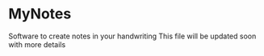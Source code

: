# MyNotes
Software to create notes in your handwriting
This file will be updated soon with more details
